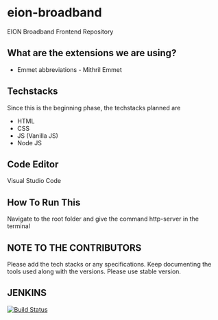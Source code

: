 # eion-broadband
EION Broadband Frontend Repository

## What are the extensions we are using?
+ Emmet abbreviations - Mithril Emmet

## Techstacks
Since this is the beginning phase, the techstacks planned
are
+ HTML
+ CSS
+ JS (Vanilla JS)
+ Node JS

## Code Editor
Visual Studio Code

## How To Run This
Navigate to the root folder and give the command
http-server
in the terminal

## NOTE TO THE CONTRIBUTORS
Please add the tech stacks or any specifications. Keep documenting the tools used along with the versions. Please use stable version.

## JENKINS

[![Build Status](http://localhost:8080/jenkins/buildStatus/icon?job=Canquest)](http://localhost:8080/job/Canquest/)
